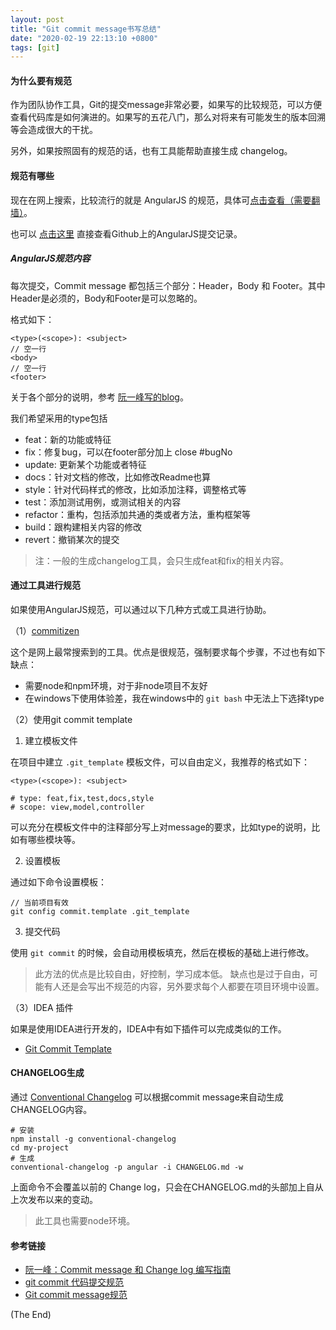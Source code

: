 ```yaml
---
layout: post
title: "Git commit message书写总结"
date: "2020-02-19 22:13:10 +0800"
tags: [git]
---
```


#### 为什么要有规范

作为团队协作工具，Git的提交message非常必要，如果写的比较规范，可以方便查看代码库是如何演进的。如果写的五花八门，那么对将来有可能发生的版本回溯等会造成很大的干扰。

另外，如果按照固有的规范的话，也有工具能帮助直接生成 changelog。

<!-- more -->

#### 规范有哪些

现在在网上搜索，比较流行的就是 AngularJS 的规范，具体可[点击查看（需要翻墙）](https://docs.google.com/document/d/1QrDFcIiPjSLDn3EL15IJygNPiHORgU1_OOAqWjiDU5Y/edit#heading=h.7mqxm4jekyct)。

也可以 [点击这里](https://github.com/angular/angular/commits/master) 直接查看Github上的AngularJS提交记录。


##### AngularJS规范内容

每次提交，Commit message 都包括三个部分：Header，Body 和 Footer。其中Header是必须的，Body和Footer是可以忽略的。

格式如下：

```
<type>(<scope>): <subject>
// 空一行
<body>
// 空一行
<footer>
```

关于各个部分的说明，参考 [阮一峰写的blog](http://www.ruanyifeng.com/blog/2016/01/commit_message_change_log.html)。

我们希望采用的type包括

- feat：新的功能或特征
- fix：修复bug，可以在footer部分加上 close #bugNo
- update: 更新某个功能或者特征
- docs：针对文档的修改，比如修改Readme也算
- style：针对代码样式的修改，比如添加注释，调整格式等
- test：添加测试用例，或测试相关的内容
- refactor：重构，包括添加共通的类或者方法，重构框架等
- build：跟构建相关内容的修改
- revert：撤销某次的提交

> 注：一般的生成changelog工具，会只生成feat和fix的相关内容。

#### 通过工具进行规范

如果使用AngularJS规范，可以通过以下几种方式或工具进行协助。

（1）[commitizen](https://github.com/commitizen/cz-cli)

这个是网上最常搜索到的工具。优点是很规范，强制要求每个步骤，不过也有如下缺点：

- 需要node和npm环境，对于非node项目不友好
- 在windows下使用体验差，我在windows中的 `git bash` 中无法上下选择type

（2）使用git commit template

1. 建立模板文件

在项目中建立 `.git_template` 模板文件，可以自由定义，我推荐的格式如下：

```
<type>(<scope>): <subject>

# type: feat,fix,test,docs,style
# scope: view,model,controller

```

可以充分在模板文件中的注释部分写上对message的要求，比如type的说明，比如有哪些模块等。

2. 设置模板

通过如下命令设置模板：

```
// 当前项目有效
git config commit.template .git_template 
```

3. 提交代码

使用 `git commit` 的时候，会自动用模板填充，然后在模板的基础上进行修改。

> 此方法的优点是比较自由，好控制，学习成本低。
缺点也是过于自由，可能有人还是会写出不规范的内容，另外要求每个人都要在项目环境中设置。

（3）IDEA 插件

如果是使用IDEA进行开发的，IDEA中有如下插件可以完成类似的工作。

- [Git Commit Template](https://plugins.jetbrains.com/plugin/9861-git-commit-template)

#### CHANGELOG生成

通过 [Conventional Changelog](https://github.com/conventional-changelog/conventional-changelog) 可以根据commit message来自动生成CHANGELOG内容。

```
# 安装
npm install -g conventional-changelog
cd my-project
# 生成
conventional-changelog -p angular -i CHANGELOG.md -w
```

上面命令不会覆盖以前的 Change log，只会在CHANGELOG.md的头部加上自从上次发布以来的变动。

> 此工具也需要node环境。

#### 参考链接

- [阮一峰：Commit message 和 Change log 编写指南](http://www.ruanyifeng.com/blog/2016/01/commit_message_change_log.html)
- [git commit 代码提交规范](https://segmentfault.com/a/1190000017205604)
- [Git commit message规范](https://mp.weixin.qq.com/s/mAUqTPCqcYjoNDqAxktyfA)

(The End)